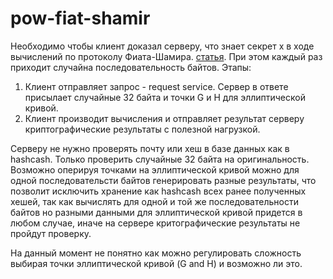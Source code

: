 # pow-fiat-shamir

Необходимо чтобы клиент доказал серверу, что знает секрет x в ходе вычислений по протоколу Фиата-Шамира.
[статья](https://asecuritysite.com/golang/go_fiat2). При этом каждый раз приходит случайна последовательность байтов.
Этапы: 
1. Клиент отправляет запрос - request service. Сервер в ответе присылает случайные 32 байта и точки G и H для эллиптической кривой.
2. Клиент производит вычисления и отправляет результат серверу криптографические результаты с полезной нагрузкой.

Серверу не нужно проверять почту или хеш в базе данных как в hashcash. Только проверить случайные 32 байта на оригинальность.
Возможно оперируя точками на эллиптической кривой можно для одной последовательсти байтов генерировать разные результаты, что
позволит исключить хранение как hashcash всех ранее полученных хешей, так как вычислять для одной и той же последовательности байтов
но разными данными для эллиптической кривой придется в любом случае, иначе на сервере критографические результаты не пройдут проверку.

На данный момент не понятно как можно регулировать сложность выбирая точки эллиптической кривой (G and H) и возможно ли это.
